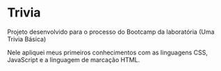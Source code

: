 # Trivia
Projeto desenvolvido para o processo do Bootcamp da laboratória (Uma Trivia Básica)

Nele apliquei meus primeiros conhecimentos com as linguagens CSS, JavaScript e a linguagem de marcação HTML.

